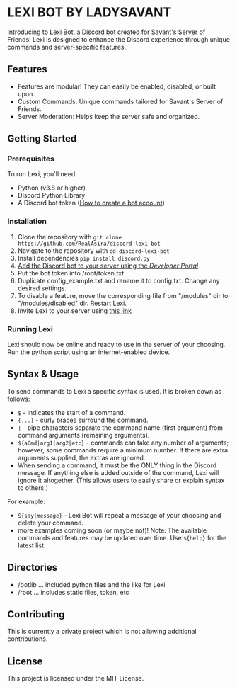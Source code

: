 # LEXI BOT BY LADYSAVANT

Introducing to Lexi Bot, a Discord bot created for Savant's Server of Friends! Lexi is designed to enhance the Discord experience through unique commands and server-specific features.

## Features

- Features are modular! They can easily be enabled, disabled, or built upon.
- Custom Commands: Unique commands tailored for Savant's Server of Friends.
- Server Moderation: Helps keep the server safe and organized.

## Getting Started

### Prerequisites

To run Lexi, you'll need:

- Python (v3.8 or higher)
- Discord Python Library
- A Discord bot token ([How to create a bot account](https://discordpy.readthedocs.io/en/stable/discord.html))

### Installation

1. Clone the repository with `git clone https://github.com/RealAsira/discord-lexi-bot`
2. Navigate to the repository with `cd discord-lexi-bot`
3. Install dependencies `pip install discord.py`
4. [Add the Discord bot to your server using the *Developer Portal*](https://realpython.com/how-to-make-a-discord-bot-python/#how-to-make-a-discord-bot-in-the-developer-portal)
5. Put the bot token into /root/token.txt
6. Duplicate config_example.txt and rename it to config.txt. Change any desired settings.
7. To disable a feature, move the corresponding file from "/modules" dir to "/modules/disabled" dir. Restart Lexi.
8. Invite Lexi to your server using [this link](https://discord.com/oauth2/authorize?client_id=1302684349828694086&permissions=582185434672246&integration_type=0&scope=bot)

### Running Lexi

Lexi should now be online and ready to use in the server of your choosing.
Run the python script using an internet-enabled device.

## Syntax & Usage

To send commands to Lexi a specific syntax is used. It is broken down as follows:

- `$` - indicates the start of a command.
- `{...}` - curly braces surround the command.
- `|` - pipe characters separate the command name (first argument) from command arguments (remaining arguments).
- `${aCmd|arg1|arg2|etc}` - commands can take any number of arguments; however, some commands require a minimum number. If there are extra arguments supplied, the extras are ignored.
- When sending a command, it must be the ONLY thing in the Discord message. If anything else is added outside of the command, Lexi will ignore it altogether. (This allows users to easily share or explain syntax to others.)

For example:

- `S{say|message}` - Lexi Bot will repeat a message of your choosing and delete your command.
- more examples coming soon (or maybe not)!
Note: The available commands and features may be updated over time. Use `${help}` for the latest list.

## Directories

- /botlib ... included python files and the like for Lexi
- /root ... includes static files, token, etc

## Contributing

This is currently a private project which is not allowing additional contributions.

## License

This project is licensed under the MIT License.
